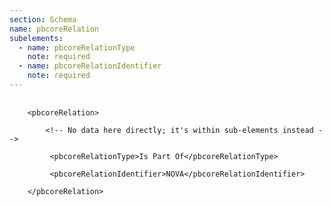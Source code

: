 ```yaml
---
section: Schema
name: pbcoreRelation
subelements:
  - name: pbcoreRelationType
    note: required
  - name: pbcoreRelationIdentifier
    note: required
---
```

<pre>
  <code>
	&lt;pbcoreRelation&gt;<br>
    	&lt;!-- No data here directly; it's within sub-elements instead --&gt;<br>
         &lt;pbcoreRelationType&gt;Is Part Of&lt;/pbcoreRelationType&gt;<br>
         &lt;pbcoreRelationIdentifier&gt;NOVA&lt;/pbcoreRelationIdentifier&gt;<br>
	&lt;/pbcoreRelation&gt;
  </code>
</pre>

